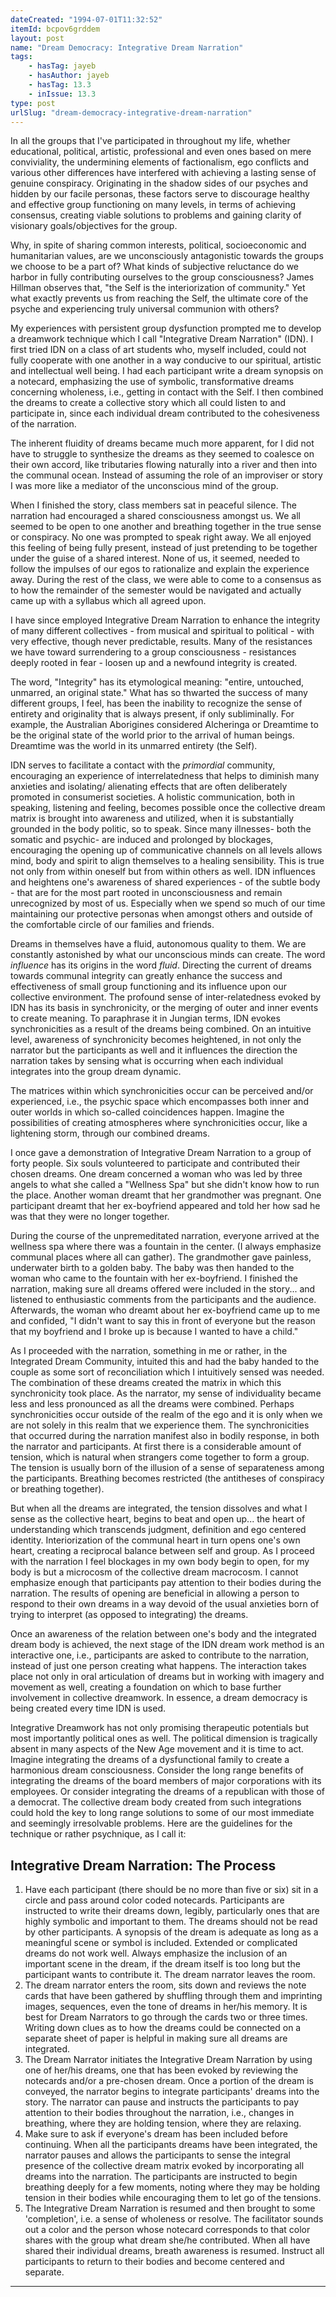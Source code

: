 ```yaml
---
dateCreated: "1994-07-01T11:32:52"
itemId: bcpov6grddem
layout: post
name: "Dream Democracy: Integrative Dream Narration"
tags:
    - hasTag: jayeb
    - hasAuthor: jayeb
    - hasTag: 13.3
    - inIssue: 13.3
type: post
urlSlug: "dream-democracy-integrative-dream-narration"
---
```


In all the groups that I've participated in throughout my life, whether educational, political, artistic, professional and even ones based on mere conviviality, the undermining elements of factionalism, ego conflicts and various other differences have interfered with achieving a lasting sense of genuine conspiracy. Originating in the shadow sides of our psyches and hidden by our facile personas, these factors serve to discourage healthy and effective group functioning on many levels, in terms of achieving consensus, creating viable solutions to problems and gaining clarity of visionary goals/objectives for the group.

Why, in spite of sharing common interests, political, socioeconomic and humanitarian values, are we unconsciously antagonistic towards the groups we choose to be a part of? What kinds of subjective reluctance do we harbor in fully contributing ourselves to the group consciousness? James Hillman observes that, "the Self is the interiorization of community." Yet what exactly prevents us from reaching the Self, the ultimate core of the psyche and experiencing truly universal communion with others?

My experiences with persistent group dysfunction prompted me to develop a dreamwork technique which I call "Integrative Dream Narration" (IDN). I first tried IDN on a class of art students who, myself included, could not fully cooperate with one another in a way conducive to our spiritual, artistic and intellectual well being. I had each participant write a dream synopsis on a notecard, emphasizing the use of symbolic, transformative dreams concerning wholeness, i.e., getting in contact with the Self. I then combined the dreams to create a collective story which all could listen to and participate in, since each individual dream contributed to the cohesiveness of the narration.

The inherent fluidity of dreams became much more apparent, for I did not have to struggle to synthesize the dreams as they seemed to coalesce on their own accord, like tributaries flowing naturally into a river and then into the communal ocean. Instead of assuming the role of an improviser or story I was more like a mediator of the unconscious mind of the group.

When I finished the story, class members sat in peaceful silence. The narration had encouraged a shared consciousness amongst us. We all seemed to be open to one another and breathing together in the true sense or conspiracy. No one was prompted to speak right away. We all enjoyed this feeling of being fully present, instead of just pretending to be together under the guise of a shared interest. None of us, it seemed, needed to follow the impulses of our egos to rationalize and explain the experience away. During the rest of the class, we were able to come to a consensus as to how the remainder of the semester would be navigated and actually came up with a syllabus which all agreed upon.

I have since employed Integrative Dream Narration to enhance the integrity of many different collectives - from musical and spiritual to political - with very effective, though never predictable, results. Many of the resistances we have toward surrendering to a group consciousness - resistances deeply rooted in fear - loosen up and a newfound integrity is created.

The word, "Integrity" has its etymological meaning: "entire, untouched, unmarred, an original state." What has so thwarted the success of many different groups, I feel, has been the inability to recognize the sense of entirety and originality that is always present, if only subliminally. For example, the Australian Aborigines considered Alcheringa or Dreamtime to be the original state of the world prior to the arrival of human beings. Dreamtime was the world in its unmarred entirety (the Self).

IDN serves to facilitate a contact with the _primordial_ community, encouraging an experience of interrelatedness that helps to diminish many anxieties and isolating/ alienating effects that are often deliberately promoted in consumerist societies. A holistic communication, both in speaking, listening and feeling, becomes possible once the collective dream matrix is brought into awareness and utilized, when it is substantially grounded in the body politic, so to speak. Since many illnesses- both the somatic and psychic- are induced and prolonged by blockages, encouraging the opening up of communicative channels on all levels allows mind, body and spirit to align themselves to a healing sensibility. This is true not only from within oneself but from within others as well. IDN influences and heightens one's awareness of shared experiences - of the subtle body - that are for the most part rooted in unconsciousness and remain unrecognized by most of us. Especially when we spend so much of our time maintaining our protective personas when amongst others and outside of the comfortable circle of our families and friends.

Dreams in themselves have a fluid, autonomous quality to them. We are constantly astonished by what our unconscious minds can create. The word _influence_ has its origins in the word _fluid_. Directing the current of dreams towards communal integrity can greatly enhance the success and effectiveness of small group functioning and its influence upon our collective environment. The profound sense of inter-relatedness evoked by IDN has its basis in synchronicity, or the merging of outer and inner events to create meaning. To paraphrase it in Jungian terms, IDN evokes synchronicities as a result of the dreams being combined. On an intuitive level, awareness of synchronicity becomes heightened, in not only the narrator but the participants as well and it influences the direction the narration takes by sensing what is occurring when each individual integrates into the group dream dynamic.

The matrices within which synchronicities occur can be perceived and/or experienced, i.e., the psychic space which encompasses both inner and outer worlds in which so-called coincidences happen. Imagine the possibilities of creating atmospheres where synchronicities occur, like a lightening storm, through our combined dreams.

I once gave a demonstration of Integrative Dream Narration to a group of forty people. Six souls volunteered to participate and contributed their chosen dreams. One dream concerned a woman who was led by three angels to what she called a "Wellness Spa" but she didn't know how to run the place. Another woman dreamt that her grandmother was pregnant. One participant dreamt that her ex-boyfriend appeared and told her how sad he was that they were no longer together.

During the course of the unpremeditated narration, everyone arrived at the wellness spa where there was a fountain in the center. (I always emphasize communal places where all can gather). The grandmother gave painless, underwater birth to a golden baby. The baby was then handed to the woman who came to the fountain with her ex-boyfriend. I finished the narration, making sure all dreams offered were included in the story... and listened to enthusiastic comments from the participants and the audience. Afterwards, the woman who dreamt about her ex-boyfriend came up to me and confided, "I didn't want to say this in front of everyone but the reason that my boyfriend and I broke up is because I wanted to have a child."

As I proceeded with the narration, something in me or rather, in the Integrated Dream Community, intuited this and had the baby handed to the couple as some sort of reconciliation which I intuitively sensed was needed. The combination of these dreams created the matrix in which this synchronicity took place. As the narrator, my sense of individuality became less and less pronounced as all the dreams were combined. Perhaps synchronicities occur outside of the realm of the ego and it is only when we are not solely in this realm that we experience them. The synchronicities that occurred during the narration manifest also in bodily response, in both the narrator and participants. At first there is a considerable amount of tension, which is natural when strangers come together to form a group. The tension is usually born of the illusion of a sense of separateness among the participants. Breathing becomes restricted (the antitheses of conspiracy or breathing together).

But when all the dreams are integrated, the tension dissolves and what I sense as the collective heart, begins to beat and open up... the heart of understanding which transcends judgment, definition and ego centered identity. Interiorization of the communal heart in turn opens one's own heart, creating a reciprocal balance between self and group. As I proceed with the narration I feel blockages in my own body begin to open, for my body is but a microcosm of the collective dream macrocosm. I cannot emphasize enough that participants pay attention to their bodies during the narration. The results of opening are beneficial in allowing a person to respond to their own dreams in a way devoid of the usual anxieties born of trying to interpret (as opposed to integrating) the dreams.

Once an awareness of the relation between one's body and the integrated dream body is achieved, the next stage of the IDN dream work method is an interactive one, i.e., participants are asked to contribute to the narration, instead of just one person creating what happens. The interaction takes place not only in oral articulation of dreams but in working with imagery and movement as well, creating a foundation on which to base further involvement in collective dreamwork. In essence, a dream democracy is being created every time IDN is used.

Integrative Dreamwork has not only promising therapeutic potentials but most importantly political ones as well. The political dimension is tragically absent in many aspects of the New Age movement and it is time to act. Imagine integrating the dreams of a dysfunctional family to create a harmonious dream consciousness. Consider the long range benefits of integrating the dreams of the board members of major corporations with its employees. Or consider integrating the dreams of a republican with those of a democrat. The collective dream body created from such integrations could hold the key to long range solutions to some of our most immediate and seemingly irresolvable problems. Here are the guidelines for the technique or rather psychnique, as I call it:

## Integrative Dream Narration: The Process

1. Have each participant (there should be no more than five or six) sit in a circle and pass around color coded notecards. Participants are instructed to write their dreams down, legibly, particularly ones that are highly symbolic and important to them. The dreams should not be read by other participants. A synopsis of the dream is adequate as long as a meaningful scene or symbol is included. Extended or complicated dreams do not work well. Always emphasize the inclusion of an important scene in the dream, if the dream itself is too long but the participant wants to contribute it. The dream narrator leaves the room.
2. The dream narrator enters the room, sits down and reviews the note cards that have been gathered by shuffling through them and imprinting images, sequences, even the tone of dreams in her/his memory. It is best for Dream Narrators to go through the cards two or three times. Writing down clues as to how the dreams could be connected on a separate sheet of paper is helpful in making sure all dreams are integrated.
3. The Dream Narrator initiates the Integrative Dream Narration by using one of her/his dreams, one that has been evoked by reviewing the notecards and/or a pre-chosen dream. Once a portion of the dream is conveyed, the narrator begins to integrate participants' dreams into the story. The narrator can pause and instructs the participants to pay attention to their bodies throughout the narration, i.e., changes in breathing, where they are holding tension, where they are relaxing.
4. Make sure to ask if everyone's dream has been included before continuing. When all the participants dreams have been integrated, the narrator pauses and allows the participants to sense the integral presence of the collective dream matrix evoked by incorporating all dreams into the narration. The participants are instructed to begin breathing deeply for a few moments, noting where they may be holding tension in their bodies while encouraging them to let go of the tensions.
5. The Integrative Dream Narration is resumed and then brought to some 'completion', i.e. a sense of wholeness or resolve. The facilitator sounds out a color and the person whose notecard corresponds to that color shares with the group what dream she/he contributed. When all have shared their individual dreams, breath awareness is resumed. Instruct all participants to return to their bodies and become centered and separate.

<hr>
